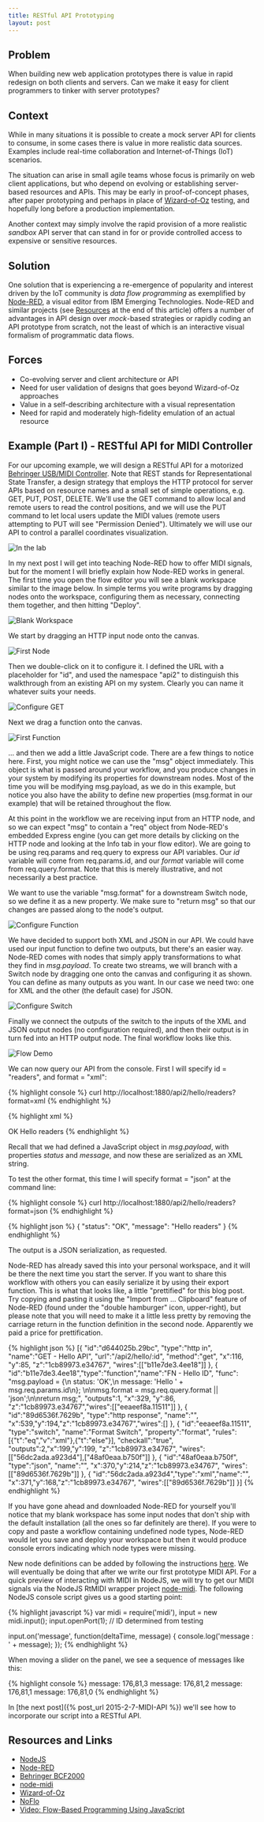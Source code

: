 ```yaml
---
title: RESTful API Prototyping
layout: post
---
```


## Problem

When building new web application prototypes there is value in rapid redesign on both clients and servers. Can we make it easy for client programmers to tinker with server prototypes?

## Context

While in many situations it is possible to create a mock server API for clients to consume, in some cases there is value in more realistic data sources. Examples include real-time collaboration and Internet-of-Things (IoT) scenarios.

The situation can arise in small agile teams whose focus is primarily on web client applications, but who depend on evolving or establishing server-based resources and APIs. This may be early in proof-of-concept phases, after paper prototyping and perhaps in place of [Wizard-of-Oz](http://www.usabilitybok.org/wizard-of-oz) testing, and hopefully long before a production implementation.

Another context may simply involve the rapid provision of a more realistic *sandbox* API server that can stand in for or provide controlled access to expensive or sensitive resources.

## Solution

One solution that is experiencing a re-emergence of popularity and interest driven by the IoT community is *data flow programming* as exemplified by [Node-RED](http://nodered.org/), a visual editor from IBM Emerging Technologies. Node-RED and similar projects (see [Resources](#Resources) at the end of this article) offers a number of advantages in API design over *mock*-based strategies or rapidly coding an API prototype from scratch, not the least of which is an interactive visual formalism of programmatic data flows.

## Forces

* Co-evolving server and client architecture or API
* Need for user validation of designs that goes beyond Wizard-of-Oz approaches
* Value in a self-describing architecture with a visual representation
* Need for rapid and moderately high-fidelity emulation of an actual resource

## Example (Part I) - RESTful API for MIDI Controller

For our upcoming example, we will design a RESTful API for a motorized [Behringer USB/MIDI Controller](http://www.behringer.com/EN/Products/BCF2000.aspx). Note that REST stands for Representational State Transfer, a design strategy that employs the HTTP protocol for server APIs based on resource names and a small set of simple operations, e.g. GET, PUT, POST, DELETE. We'll use the GET command to allow local and remote users to read the control positions, and we will use the PUT command to let local users update the MIDI values (remote users attempting to PUT will see "Permission Denied"). Ultimately we will use our API to control a parallel coordinates visualization.

![In the lab]({{site.url}}/img/demo2_sm.jpg)

In my next post I will get into teaching Node-RED how to offer MIDI signals, but for the moment I will briefly explain how Node-RED works in general. The first time you open the flow editor you will see a blank workspace similar to the image below. In simple terms you write programs by dragging nodes onto the workspace, configuring them as necessary, connecting them together, and then hitting "Deploy".

![Blank Workspace]({{site.url}}/img/hello_blank.png)

We start by dragging an HTTP input node onto the canvas.

![First Node]({{site.url}}/img/hello_input.png)

Then we double-click on it to configure it. I defined the URL with a placeholder for "id", and used the namespace "api2" to distinguish this walkthrough from an existing API on my system. Clearly you can name it whatever suits your needs.

![Configure GET]({{site.url}}/img/hello_GET.png)

Next we drag a function onto the canvas.

![First Function]({{site.url}}/img/hello_FN_drag.png)

... and then we add a little JavaScript code. There are a few things to notice here. First, you might notice we can use the "msg" object immediately. This object is what is passed around your workflow, and you produce changes in your system by modifying its properties for downstream nodes. Most of the time you will be modifying msg.payload, as we do in this example, but notice you also have the ability to define new properties (msg.format in our example) that will be retained throughout the flow.

At this point in the workflow we are receiving input from an HTTP node, and so we can expect "msg" to contain a "req" object from Node-RED's embedded Express engine (you can get more details by clicking on the HTTP node and looking at the Info tab in your flow editor). We are going to be using req.params and req.query to express our API variables. Our *id* variable will come from req.params.id, and our *format* variable will come from req.query.format. Note that this is merely illustrative, and not necessarily a best practice.

We want to use the variable "msg.format" for a downstream Switch node, so we define it as a new property. We make sure to "return msg" so that our changes are passed along to the node's output.

![Configure Function]({{site.url}}/img/hello_FN.png)

We have decided to support both XML and JSON in our API. We could have used our input function to define two outputs, but there's an easier way. Node-RED comes with nodes that simply apply transformations to what they find in *msg.payload*. To create two streams, we will branch with a Switch node by dragging one onto the canvas and configuring it as shown. You can define as many outputs as you want. In our case we need two: one for XML and the other (the default case) for JSON.

![Configure Switch]({{site.url}}/img/hello_switch.png)

Finally we connect the outputs of the switch to the inputs of the XML and JSON output nodes (no configuration required), and then their output is in turn fed into an HTTP output node. The final workflow looks like this.

![Flow Demo]({{site.url}}/img/hello_flow.png)

We can now query our API from the console. First I will specify id = "readers", and format = "xml":

{% highlight console %}
curl http://localhost:1880/api2/hello/readers?format=xml
{% endhighlight %}

{% highlight xml %}
<?xml version="1.0" encoding="UTF-8" standalone="yes"?>
<root>
  <status>OK</status>
  <message>Hello readers</message>
</root>
{% endhighlight %}

Recall that we had defined a JavaScript object in *msg.payload*, with properties *status* and *message*, and now these are serialized as an XML string.

To test the other format, this time I will specify format = "json" at the command line:

{% highlight console %}
curl http://localhost:1880/api2/hello/readers?format=json
{% endhighlight %}

{% highlight json %}
{
  "status": "OK",
  "message": "Hello readers"
}
{% endhighlight %}

The output is a JSON serialization, as requested.

Node-RED has already saved this into your personal workspace, and it will be there the next time you start the server. If you want to share this workflow with others you can easily serialize it by using their export function. This is what that looks like, a little "prettified" for this blog post. Try copying and pasting it using the "Import from ... Clipboard" feature of Node-RED (found under the "double hamburger" icon, upper-right), but please note that you will need to make it a little less pretty by removing the carriage return in the function definition in the second node. Apparently we paid a price for prettification.

{% highlight json %}
[{
  "id":"d644025b.29bc", "type":"http in", "name":"GET - Hello API",
  "url":"/api2/hello/:id",
  "method":"get", "x":116, "y":85,
  "z":"1cb89973.e34767", "wires":[["b11e7de3.4ee18"]]
},
{
  "id":"b11e7de3.4ee18","type":"function","name":"FN - Hello ID",
  "func": "msg.payload = {\n  status: 'OK',\n  message: 'Hello ' + msg.req.params.id\n};
  \n\nmsg.format = msg.req.query.format || 'json';\n\nreturn msg;",
  "outputs":1, "x":329, "y":86,
  "z":"1cb89973.e34767","wires":[["eeaeef8a.11511"]]
},
{
  "id":"89d6536f.7629b", "type":"http response", "name":"",
  "x":539,"y":194,"z":"1cb89973.e34767","wires":[]
},
{
  "id":"eeaeef8a.11511", "type":"switch", "name":"Format Switch",
  "property":"format",
  "rules":[{"t":"eq","v":"xml"},{"t":"else"}],
  "checkall":"true", "outputs":2,"x":199,"y":199,
  "z":"1cb89973.e34767",
  "wires":[["56dc2ada.a923d4"],["48af0eaa.b750f"]]
},
{
  "id":"48af0eaa.b750f", "type":"json", "name":"",
  "x":370,"y":214,"z":"1cb89973.e34767",
  "wires":[["89d6536f.7629b"]]
},
{
  "id":"56dc2ada.a923d4","type":"xml","name":"",
  "x":371,"y":168,"z":"1cb89973.e34767",
  "wires":[["89d6536f.7629b"]]
}]
{% endhighlight %}


If you have gone ahead and downloaded Node-RED for yourself you'll notice that my blank workspace has some input nodes that don't ship with the default installation (all the ones so far definitely are there). If you were to copy and paste a workflow containing undefined node types, Node-RED would let you save and deploy your workspace but then it would produce console errors indicating which node types were missing.

New node definitions can be added by following the instructions [here](http://nodered.org/docs/creating-nodes/). We will eventually be doing that after we write our first prototype MIDI API. For a quick preview of interacting with MIDI in NodeJS, we will try to get our MIDI signals via the NodeJS RtMIDI wrapper project [node-midi](https://github.com/justinlatimer/node-midi). The following NodeJS console script gives us a good starting point:

{% highlight javascript %}
var midi = require('midi'), input = new midi.input();
input.openPort(1); // ID determined from testing

input.on('message', function(deltaTime, message) {
  console.log('message : ' + message);
});
{% endhighlight %}

When moving a slider on the panel, we see a sequence of messages like this:

{% highlight console %}
message: 176,81,3
message: 176,81,2
message: 176,81,1
message: 176,81,0
{% endhighlight %}

In [the next post]({% post_url 2015-2-7-MIDI-API %}) we'll see how to incorporate our script into a RESTful API.

## <a name="Resources"></a>Resources and Links

* [NodeJS](http://nodejs.org/)
* [Node-RED](http://nodered.org/)
* [Behringer BCF2000](http://www.behringer.com/EN/Products/BCF2000.aspx)
* [node-midi](https://github.com/justinlatimer/node-midi)
* [Wizard-of-Oz](http://www.usabilitybok.org/wizard-of-oz)
* [NoFlo](http://noflojs.org/)
* [Video: Flow-Based Programming Using JavaScript](https://www.youtube.com/watch?v=hot_0Kn-xJE)
